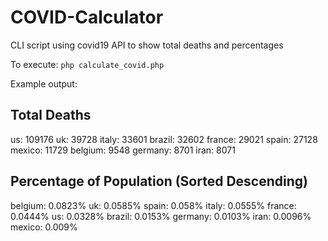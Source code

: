 # COVID-Calculator
CLI script using covid19 API to show total deaths and percentages

To execute: 
`php calculate_covid.php`

Example output: 

Total Deaths
------------
us: 109176
uk: 39728
italy: 33601
brazil: 32602
france: 29021
spain: 27128
mexico: 11729
belgium: 9548
germany: 8701
iran: 8071


Percentage of Population (Sorted Descending)
------------------------
belgium: 0.0823%
uk: 0.0585%
spain: 0.058%
italy: 0.0555%
france: 0.0444%
us: 0.0328%
brazil: 0.0153%
germany: 0.0103%
iran: 0.0096%
mexico: 0.009%

